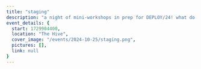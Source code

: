 ```yaml
---
title: "staging"
description: "a night of mini-workshops in prep for DEPLOY/24! what do we build? how do we make a sick presentation? how do we keep our team's spirits up? hear answers to these questions and much more. winners from Dons Hack 2023, DEPLOY/23, and Dons Hack 2024 will share their success stories, how they got there, and how you can get there too."
event_details: {
  start: 1729904400,
  location: "The Hive",
  cover_image: "/events/2024-10-25/staging.png",
  pictures: [],
  link: null
}
---
```

